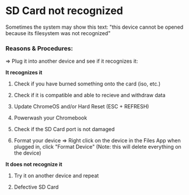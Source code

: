 # SD Card not recognized

Sometimes the system may show this text: "this device cannot be opened because its filesystem was not recognized"

### Reasons & Procedures:

=> Plug it into another device and see if it recognizes it:

**It recognizes it**

1. Check if you have burned something onto the card (iso, etc.)

2. Check if it is compatible and able to recieve and withdraw data

3. Update ChromeOS and/or Hard Reset (ESC + REFRESH)

4. Powerwash your Chromebook

5. Check if the SD Card port is not damaged

6. Format your device => Right click on the device in the Files App when plugged in, click "Format Device" (Note: this will delete everything on the device)

**It does not recognize it**

1. Try it on another device and repeat

2. Defective SD Card
